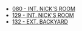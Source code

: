* [080 - INT. NICK'S ROOM](080-INT.NicksRoom.md)
* [129 - INT. NICK'S ROOM](129-INT.NicksRoom--FLASHBACK--.md)
* [132 - EXT. BACKYARD](132-EXT.Backyard.md)

